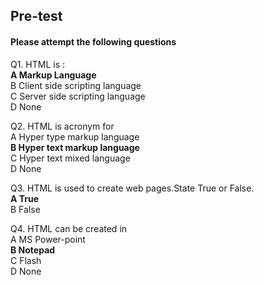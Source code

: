 ## Pre-test
#### Please attempt the following questions

Q1. HTML is :<br>
**A  Markup Language**<br>
B  Client side scripting language<br>
C  Server side scripting language<br>
D  None<br>

Q2. HTML is acronym for<br>
A  Hyper type markup language<br>
**B  Hyper text markup language**<br>
C  Hyper text mixed language<br>
D  None<br>

Q3. HTML is used to create web pages.State True or False.<br>
**A  True**<br>
B   False<br>

Q4. HTML can be created in<br>
A  MS Power-point<br>
**B  Notepad**<br>
C  Flash<br>
D  None<br>

